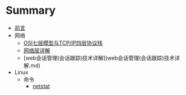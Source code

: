 # Summary
* [前言](README.md)
* 网络
  * [OSI七层模型与TCP/IP四层协议栈](network/OSI模型与TCP,IP协议.md)
  * [网络层详解](network/网络层.md)
  * [web会话管理(会话跟踪)技术详解](web会话管理(会话跟踪\)技术详解.md)
* Linux
  * 命令
    * [netstat](linux/command/nestat命令.md)
